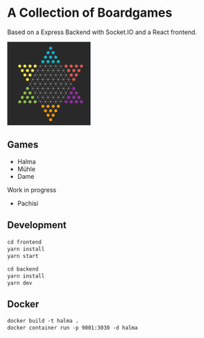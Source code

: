 # A Collection of Boardgames

Based on a Express Backend with Socket.IO and a React frontend.

![halma board game preview](./frontend/public/logo192.png)

## Games

* Halma
* Mühle
* Dame

Work in progress

* Pachisi

## Development

```
cd frontend
yarn install
yarn start
```

```
cd backend
yarn install
yarn dev
```

## Docker

```
docker build -t halma .
docker container run -p 9001:3030 -d halma
```
